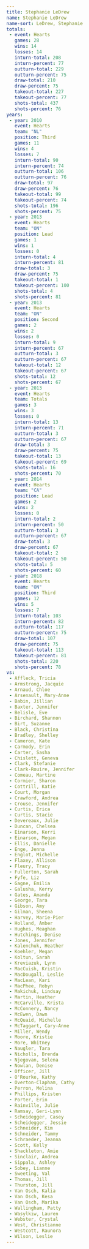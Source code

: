 ```yaml
---
title: Stephanie LeDrew
name: Stephanie LeDrew
name-sort: LeDrew, Stephanie
totals:
 - event: Hearts
   games: 28
   wins: 14
   losses: 14
   inturn-total: 208
   inturn-percent: 77
   outturn-total: 229
   outturn-percent: 75
   draw-total: 210
   draw-percent: 75
   takeout-total: 227
   takeout-percent: 77
   shots-total: 437
   shots-percent: 76
years:
 - year: 2010
   event: Hearts
   team: "NL"
   position: Third
   games: 11
   wins: 4
   losses: 7
   inturn-total: 90
   inturn-percent: 74
   outturn-total: 106
   outturn-percent: 76
   draw-total: 97
   draw-percent: 76
   takeout-total: 99
   takeout-percent: 74
   shots-total: 196
   shots-percent: 75
 - year: 2013
   event: Hearts
   team: "ON"
   position: Lead
   games: 1
   wins: 1
   losses: 0
   inturn-total: 4
   inturn-percent: 81
   draw-total: 3
   draw-percent: 75
   takeout-total: 1
   takeout-percent: 100
   shots-total: 4
   shots-percent: 81
 - year: 2013
   event: Hearts
   team: "ON"
   position: Second
   games: 2
   wins: 2
   losses: 0
   inturn-total: 9
   inturn-percent: 67
   outturn-total: 3
   outturn-percent: 67
   takeout-total: 12
   takeout-percent: 67
   shots-total: 12
   shots-percent: 67
 - year: 2013
   event: Hearts
   team: Totals
   games: 3
   wins: 3
   losses: 0
   inturn-total: 13
   inturn-percent: 71
   outturn-total: 3
   outturn-percent: 67
   draw-total: 3
   draw-percent: 75
   takeout-total: 13
   takeout-percent: 69
   shots-total: 16
   shots-percent: 70
 - year: 2014
   event: Hearts
   team: "CA"
   position: Lead
   games: 2
   wins: 2
   losses: 0
   inturn-total: 2
   inturn-percent: 50
   outturn-total: 3
   outturn-percent: 67
   draw-total: 3
   draw-percent: 67
   takeout-total: 2
   takeout-percent: 50
   shots-total: 5
   shots-percent: 60
 - year: 2018
   event: Hearts
   team: "ON"
   position: Third
   games: 12
   wins: 5
   losses: 7
   inturn-total: 103
   inturn-percent: 82
   outturn-total: 117
   outturn-percent: 75
   draw-total: 107
   draw-percent: 75
   takeout-total: 113
   takeout-percent: 81
   shots-total: 220
   shots-percent: 78
vs:
 - Affleck, Tricia
 - Armstrong, Jacquie
 - Arnaud, Chloe
 - Arsenault, Mary-Anne
 - Babin, Jillian
 - Baxter, Jennifer
 - Belisle, Eve
 - Birchard, Shannon
 - Birt, Suzanne
 - Black, Christina
 - Bradley, Shelley
 - Cameron, Kate
 - Carmody, Erin
 - Carter, Sasha
 - Chislett, Geneva
 - Clark, Stefanie
 - Clark-Rouire, Jennifer
 - Comeau, Martine
 - Cormier, Sharon
 - Cottrill, Katie
 - Court, Morgan
 - Crawford, Andrea
 - Crouse, Jennifer
 - Curtis, Erica
 - Curtis, Stacie
 - Devereaux, Julie
 - Duncan, Chelsea
 - Einarson, Kerri
 - Einarson, Megan
 - Ellis, Danielle
 - Enge, Jenna
 - Englot, Michelle
 - Flaxey, Allison
 - Fleury, Tracy
 - Fullerton, Sarah
 - Fyfe, Liz
 - Gagne, Emilia
 - Galusha, Kerry
 - Gates, Amanda
 - George, Tara
 - Gibson, Amy
 - Gilman, Sheena
 - Harvey, Marie-Pier
 - Holland, Amber
 - Hughes, Meaghan
 - Hutchings, Denise
 - Jones, Jennifer
 - Kalenchuk, Heather
 - Koehler, Megan
 - Koltun, Sarah
 - Kreviazuk, Lynn
 - MacCuish, Kristin
 - MacDougall, Leslie
 - MacLean, Kari
 - MacPhee, Robyn
 - Makichuk, Lindsay
 - Martin, Heather
 - McCarville, Krista
 - McConnery, Nancy
 - McEwen, Dawn
 - McQuaid, Michelle
 - McTaggart, Cary-Anne
 - Miller, Wendy
 - Moore, Kristie
 - More, Whitney
 - Naugler, Tara
 - Nicholls, Brenda
 - Njegovan, Selena
 - Nowlan, Denise
 - Officer, Jill
 - O'Rourke, Kathy
 - Overton-Clapham, Cathy
 - Perron, Melina
 - Phillips, Kristen
 - Porter, Erin
 - Rainville, Julie
 - Ramsay, Geri-Lynn
 - Scheidegger, Casey
 - Scheidegger, Jessie
 - Schneider, Kim
 - Schneider, Tammy
 - Schraeder, Jeanna
 - Scott, Kelly
 - Shackleton, Amie
 - Sinclair, Andrea
 - Sippala, Ashley
 - Sobey, Lianne
 - Sweeting, Val
 - Thomas, Jill
 - Thurston, Jill
 - Van Osch, Kalia
 - Van Osch, Kesa
 - Van Osch, Marika
 - Wallingham, Patty
 - Wasylkiw, Lauren
 - Webster, Crystal
 - West, Christianne
 - Westcott, Raunora
 - Wilson, Leslie
---
```

